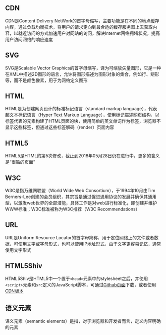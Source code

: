 ## CDN
CDN是Content Delivery NetWork的首字母缩写，主要功能是在不同的地点缓存内容，通过负载均衡技术，将用户的请求定向到最合适的缓存服务器上去获取内容，以就近访问的方式加速用户对网站的访问，解决Internet网络拥堵状况，提高用户访问网络的响应速度

## SVG
SVG是Scalable Vector Graphics的首字母缩写，译为可缩放矢量图形，它是一种在XML中描述2D图形的语言，允许将图形描述为图形对象的集合，例如行、矩形等，而不是颜色像素，用于为网络定义图形

## HTML
HTML是为创建网页设计的标准标记语言（standard markup language），代表超文本标记语言（Hyper Text Markup Language），使用标记描述网页结构，以标签代表的元素构建了HTML页面的块，使用简单的英文单词作为标签，浏览器不显示这些标签，但通过这些标签解码（render）页面内容

## HTML5
HTML5是HTML的第5次修改，截止到2018年05月28日仍在进行中，更多的含义是“很酷的页面”

## W3C
W3C是指万维网联盟（World Wide Web Consortium），于1994年10月由Tim Berners-Lee创建的会员组织，其宗旨是通过促进通用协议的发展并确保其通用型，以激发web世界的全部潜能，具体工作是对web进行标准化，即创建并维护WWW标准；W3C标准被称为W3C推荐（W3C Recommendations）

## URL
URL是Uniform Resource Locator的首字母简称，用于定位网络上的文件或者数据，可使用文字或字母形式，也可以使用IP地址形式，由于文字更容易记忆，通常使用文字形式

## HTML5Shiv
HTML5Shiv是HTML5中一个置于`<head>`元素中的stylesheet之后，并使用`<script>`元素和`src`定义的JavaScript脚本，可通过[Github页面](https://github.com/aFarkas/html5shiv)下载，或者使用[CDN版本](https://oss.maxcdn.com/libs/html5shiv/3.7.0/html5shiv.js)

## 语义元素
语义元素（semantic elements）是指，对于浏览器和开发者而言，定义内容明确的元素